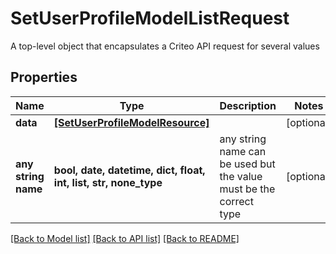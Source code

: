 # SetUserProfileModelListRequest

A top-level object that encapsulates a Criteo API request for several values

## Properties
Name | Type | Description | Notes
------------ | ------------- | ------------- | -------------
**data** | [**[SetUserProfileModelResource]**](SetUserProfileModelResource.md) |  | [optional] 
**any string name** | **bool, date, datetime, dict, float, int, list, str, none_type** | any string name can be used but the value must be the correct type | [optional]

[[Back to Model list]](../README.md#documentation-for-models) [[Back to API list]](../README.md#documentation-for-api-endpoints) [[Back to README]](../README.md)



